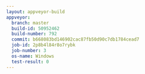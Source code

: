 ```yaml
---
layout: appveyor-build
appveyor:
  branch: master
  build-id: 50952462
  build-number: 792
  commit: b668083bd146902cac87fb50d90c7db1784cead7
  job-id: 2p8b4l84r8o7rybk
  job-number: 3
  os-name: Windows
  test-result: 0
---
```

